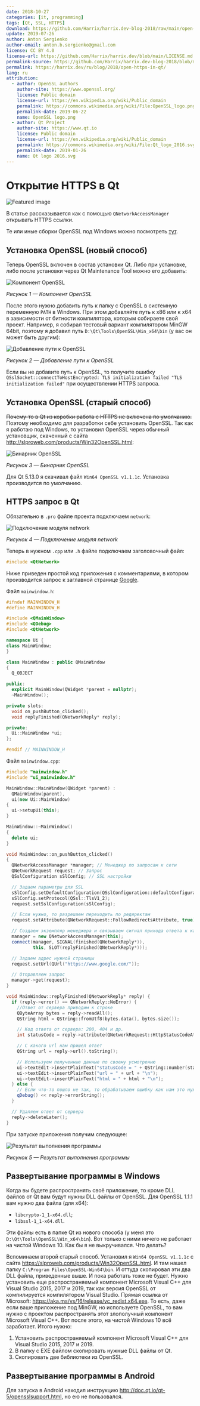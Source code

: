 ```yaml
---
date: 2018-10-27
categories: [it, programming]
tags: [Qt, SSL, HTTPS]
download: https://github.com/Harrix/harrix.dev-blog-2018/raw/main/open-https-in-qt/files/test-opensll.zip
update: 2019-07-26
author: Anton Sergienko
author-email: anton.b.sergienko@gmail.com
license: CC BY 4.0
license-url: https://github.com/Harrix/harrix.dev/blob/main/LICENSE.md
permalink-source: https://github.com/Harrix/harrix.dev-blog-2018/blob/main/open-https-in-qt/open-https-in-qt.md
permalink: https://harrix.dev/ru/blog/2018/open-https-in-qt/
lang: ru
attribution:
  - author: OpenSSL authors
    author-site: https://www.openssl.org/
    license: Public domain
    license-url: https://en.wikipedia.org/wiki/Public_domain
    permalink: https://commons.wikimedia.org/wiki/File:OpenSSL_logo.png
    permalink-date: 2019-06-22
    name: OpenSSL logo.png
  - author: Qt Project
    author-site: https://www.qt.io
    license: Public domain
    license-url: https://en.wikipedia.org/wiki/Public_domain
    permalink: https://commons.wikimedia.org/wiki/File:Qt_logo_2016.svg
    permalink-date: 2019-01-26
    name: Qt logo 2016.svg
---
```


# Открытие HTTPS в Qt

![Featured image](featured-image.svg)

В статье рассказывается как с помощью `QNetworkAccessManager` открывать HTTPS ссылки.

Те или иные сборки OpenSSL под Windows можно посмотреть [тут](https://wiki.openssl.org/index.php/Binaries).

## Установка OpenSSL (новый способ)

Теперь OpenSSL включен в состав установки Qt. Либо при установке, либо после установки через Qt Maintenance Tool можно его добавить:

![Компонент OpenSSL](img/qt-openssl.png)

_Рисунок 1 — Компонент OpenSSL_

После этого нужно добавить путь к папку с OpenSSL в системную переменную `PATH` в Windows. При этом добавляйте путь к x86 или к x64 в зависимости от битности компилятора, которым собираете свой проект. Например, я собирал тестовый вариант компилятором MinGW 64bit, поэтому я добавил путь `D:\Qt\Tools\OpenSSL\Win_x64\bin` (у вас он может быть другим):

![Добавление пути к OpenSSL](img/path.png)

_Рисунок 2 — Добавление пути к OpenSSL_

Если вы не добавите путь к OpenSSL, то получите ошибку `QSslSocket::connectToHostEncrypted: TLS initialization failed "TLS initialization failed"` при осуществлении HTTPS запроса.

## Установка OpenSSL (старый способ)

~~Почему-то в Qt из коробки работа с HTTPS не включена по умолчанию.~~ Поэтому необходимо для разработки себе установить OpenSSL. Так как я работаю под Windows, то установил OpenSSL через обычный установщик, скаченный с сайта <http://slproweb.com/products/Win32OpenSSL.html>:

![Бинарник OpenSSL](img/download.png)

_Рисунок 3 — Бинарник OpenSSL_

Для Qt 5.13.0 я скачивал файл `Win64 OpenSSL v1.1.1c`. Установка производится по умолчанию.

## HTTPS запрос в Qt

Обязательно в `.pro` файле проекта подключаем `network`:

![Подключение модуля network](img/pro.png)

_Рисунок 4 — Подключение модуля network_

Теперь в нужном `.cpp` или `.h` файле подключаем заголовочный файл:

```cpp
#include <QtNetwork>
```

Ниже приведен простой код приложения с комментариями, в котором производится запрос к заглавной странице [Google](https://www.google.com/).

Файл `mainwindow.h`:

```cpp
#ifndef MAINWINDOW_H
#define MAINWINDOW_H

#include <QMainWindow>
#include <QDebug>
#include <QtNetwork>

namespace Ui {
class MainWindow;
}

class MainWindow : public QMainWindow
{
  Q_OBJECT

public:
  explicit MainWindow(QWidget *parent = nullptr);
  ~MainWindow();

private slots:
  void on_pushButton_clicked();
  void replyFinished(QNetworkReply* reply);

private:
  Ui::MainWindow *ui;
};

#endif // MAINWINDOW_H
```

Файл `mainwindow.cpp`:

```cpp
#include "mainwindow.h"
#include "ui_mainwindow.h"

MainWindow::MainWindow(QWidget *parent) :
  QMainWindow(parent),
  ui(new Ui::MainWindow)
{
  ui->setupUi(this);
}

MainWindow::~MainWindow()
{
  delete ui;
}

void MainWindow::on_pushButton_clicked()
{
  QNetworkAccessManager *manager; // Менеджер по запросам к сети
  QNetworkRequest request; // Запрос
  QSslConfiguration sSlConfig; // SSL настройки

  // Задаем параметры для SSL
  sSlConfig.setDefaultConfiguration(QSslConfiguration::defaultConfiguration());
  sSlConfig.setProtocol(QSsl::TlsV1_2);
  request.setSslConfiguration(sSlConfig);

  // Если нужно, то разрешаем переходить по редиректам
  request.setAttribute(QNetworkRequest::FollowRedirectsAttribute, true);

  // Создаем экземпляр менеджера и связываем сигнал прихода ответа к какому-нибудь слоту
  manager = new QNetworkAccessManager(this);
  connect(manager, SIGNAL(finished(QNetworkReply*)),
          this, SLOT(replyFinished(QNetworkReply*)));

  // Задаем адрес нужной страницы
  request.setUrl(QUrl("https://www.google.com/"));

  // Отправляем запрос
  manager->get(request);
}

void MainWindow::replyFinished(QNetworkReply* reply) {
  if (reply->error() == QNetworkReply::NoError) {
    //Ответ от сервера приводим к строке
    QByteArray bytes = reply->readAll();
    QString html = QString::fromUtf8(bytes.data(), bytes.size());

    // Код ответа от сервера: 200, 404 и др.
    int statusCode = reply->attribute(QNetworkRequest::HttpStatusCodeAttribute).toInt();

    // С какого url нам пришел ответ
    QString url = reply->url().toString();

    // Используем полученные данные по своему усмотрению
    ui->textEdit->insertPlainText("statusCode = " + QString::number(statusCode) + "\n");
    ui->textEdit->insertPlainText("url = " + url + "\n");
    ui->textEdit->insertPlainText("html = " + html + "\n");
  } else {
    // Если что-то пошло не так, то обрабатываем ошибку как нам это нужно
    qDebug() << reply->errorString();
  }

  // Удаляем ответ от сервера
  reply->deleteLater();
}
```

При запуске приложения получим следующее:

![Результат выполнения программы](img/run.png)

_Рисунок 5 — Результат выполнения программы_

## Развертывание программы в Windows

Когда вы будете распространять своё приложение, то кроме DLL файлов от Qt вам будут нужны DLL файлы от OpenSSL. Для OpenSSL 1.1.1 вам нужно два файла (для x64):

- `libcrypto-1_1-x64.dll`;
- `libssl-1_1-x64.dll`.

Эти файлы есть в папке Qt из нового способа (у меня это `D:\Qt\Tools\OpenSSL\Win_x64\bin`). Вот только с ними ничего не работает на чистой Windows 10. Как бы я не выкручивался. Что делать?

Вспоминаем второй старый способ. Установил я `Win64 OpenSSL v1.1.1c` с сайта <https://slproweb.com/products/Win32OpenSSL.html>. И там нашел папку `C:\Program Files\OpenSSL-Win64\bin`. И оттуда скопировал эти два DLL файла, приведенные выше. И пока работать тоже не будет. Нужно установить еще распространяемый компонент Microsoft Visual C++ для Visual Studio 2015, 2017 и 2019, так как версия OpenSSL от компилируется компилятором Visual Studio. Прямая ссылка от Microsoft: <https://aka.ms/vs/16/release/vc_redist.x64.exe>. То есть, даже если ваше приложение под MinGW, но используете OpenSSL, то вам нужно с проектом распространять этот злополучный компонент Microsoft Visual C++. Вот после этого, на чистой Windows 10 всё заработает. Итого нужно:

1. Установить распространяемый компонент Microsoft Visual C++ для Visual Studio 2015, 2017 и 2019.
2. В папку с EXE файлом скопировать нужные DLL файлы от Qt.
3. Скопировать две библиотеки из OpenSSL.

## Развертывание программы в Android

Для запуска в Android находил инструкцию <http://doc.qt.io/qt-5/opensslsupport.html>, но ею не пользовался.
